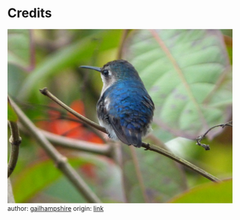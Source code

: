 # Credits

![image](./25759889846_911ba6c1fd_o.jpg)
author: [gailhampshire](https://www.flickr.com/photos/gails_pictures/)
origin: [link](https://www.flickr.com/photos/gails_pictures/25759889846)